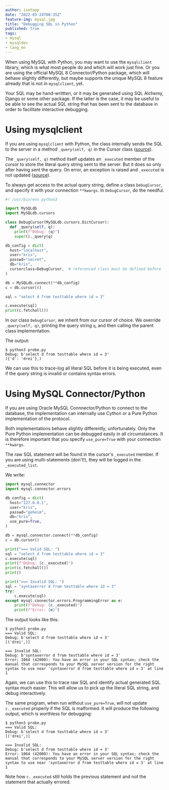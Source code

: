 ```yaml
---
author: isotopp
date: "2022-03-24T08:35Z"
feature-img: mysql.jpg
title: "Debugging SQL in Python"
published: true
tags:
- mysql
- mysqldev
- lang_en
---
```

When using MySQL with Python, you may want to use the `mysqlclient` library, which is what most people do and which will work just fine.
Or you are using the official MySQL 8 Connector/Python package, which will behave slightly differently, but maybe supports the unique MySQL 8 feature already that is not in `mysqlclient`, yet.

Your SQL may be hand-writtten, or it may be generated using SQL Alchemy, Django or some other package.
If the latter is the case, it may be useful to be able to see the actual SQL string that has been sent to the database in order to facilitate interactive debugging.

# Using mysqlclient

If you are using `mysqlclient` with Python, the class internally sends the SQL to the server in a method `_query(self, q)` in the Cursor class ([source](https://github.com/PyMySQL/mysqlclient/blob/6ebc1a1972dee69fb54b56867fc795ee220b5d79/MySQLdb/cursors.py#L206)).

The `_query(self, q)` method itself updates an `_executed` member of the cursor to store the literal query string sent to the server.
But it does so only after having sent the query.
On error, an exception is raised and `_executed` is not updated ([source](https://github.com/PyMySQL/mysqlclient/blob/6ebc1a1972dee69fb54b56867fc795ee220b5d79/MySQLdb/cursors.py#L316)).

To always get access to the actual query string, define a class `DebugCursor`, and specify it with your connection `**kwargs`. In `DebugCursor`, do the needful.

```python
#! /usr/bin/env python3

import MySQLdb
import MySQLdb.cursors

class DebugCursor(MySQLdb.cursors.DictCursor):
  def _query(self, q):
    print(f"Debug: {q}")
    super()._query(q)

db_config = dict(
  host="localhost",
  user="kris",
  passwd="secret",
  db="kris",
  cursorclass=DebugCursor,  # referenced class must be defined before
)

db = MySQLdb.connect(**db_config)
c = db.cursor(()

sql = "select d from testtable where id = 3"

c.execute(sql)
print(c.fetchall())
```

In our class `DebugCursor`, we inherit from our cursor of choice.
We override `_query(self, q)`, printing the query string `q`, and then calling the parent class implementation.

The output:

```console
$ python3 probe.py
Debug: b'select d from testtable where id = 3'
({'d': 'drei'},)
```

We can use this to trace-log all literal SQL before it is being executed, even if the query string is invalid or contains syntax errors.

# Using MySQL Connector/Python

If you are using Oracle MySQL Connnector/Python to connect to the database, the implementation can internally use Cython or a Pure Python implementation of the protocol.

Both implementations behave slightly differently, unfortunately.
Only the Pure Python implementation can be debugged easily in all circumstances.
It is therefore important that you specify `use_pure=True` with your connection `**kwargs`.

The raw SQL statement will be found in the cursor's `_executed` member.
If you are using multi-statements (don't!), they will be logged in the `_executed_list`.

We write:

```python
import mysql.connector
import mysql.connector.errors

db_config = dict(
  host="127.0.0.1",
  user="kris",
  passwd="geheim",
  db="kris",
  use_pure=True,
)

db = mysql.connector.connect(**db_config)
c = db.cursor()

print("=== Valid SQL: ")
sql = "select d from testtable where id = 3"
c.execute(sql)
print(f"Debug: {c._executed}")
print(c.fetchall())
print()

print("=== Invalid SQL: ")
sql = "syntaxerror d from testtable where id = 3"
try:
    c.execute(sql)
except mysql.connector.errors.ProgrammingError as e:
    print(f"Debug: {c._executed}")
    print(f"Error: {e}")
```

The output looks like this:

```console
$ python3 probe.py
=== Valid SQL:
Debug: b'select d from testtable where id = 3'
[('drei',)]

=== Invalid SQL:
Debug: b'syntaxerror d from testtable where id = 3'
Error: 1064 (42000): You have an error in your SQL syntax; check the manual that corresponds to your MySQL server version for the right syntax to use near 'syntaxerror d from testtable where id = 3' at line 1
```

Again, we can use this to trace raw SQL and identify actual generated SQL syntax much easier.
This will allow us to pick up the literal SQL string, and debug interactively.

The same program, when run without `use_pure=True`, will not update `c._executed` properly if the SQL is malformed.
It will produce the following output, which is worthless for debugging:

```console
$ python3 probe.py
=== Valid SQL:
Debug: b'select d from testtable where id = 3'
[('drei',)]

=== Invalid SQL:
Debug: b'select d from testtable where id = 3'
Error: 1064 (42000): You have an error in your SQL syntax; check the manual that corresponds to your MySQL server version for the right syntax to use near 'syntaxerror d from testtable where id = 3' at line 1
```

Note how `c._executed` still holds the previous statement and not the statement that actually errored.
